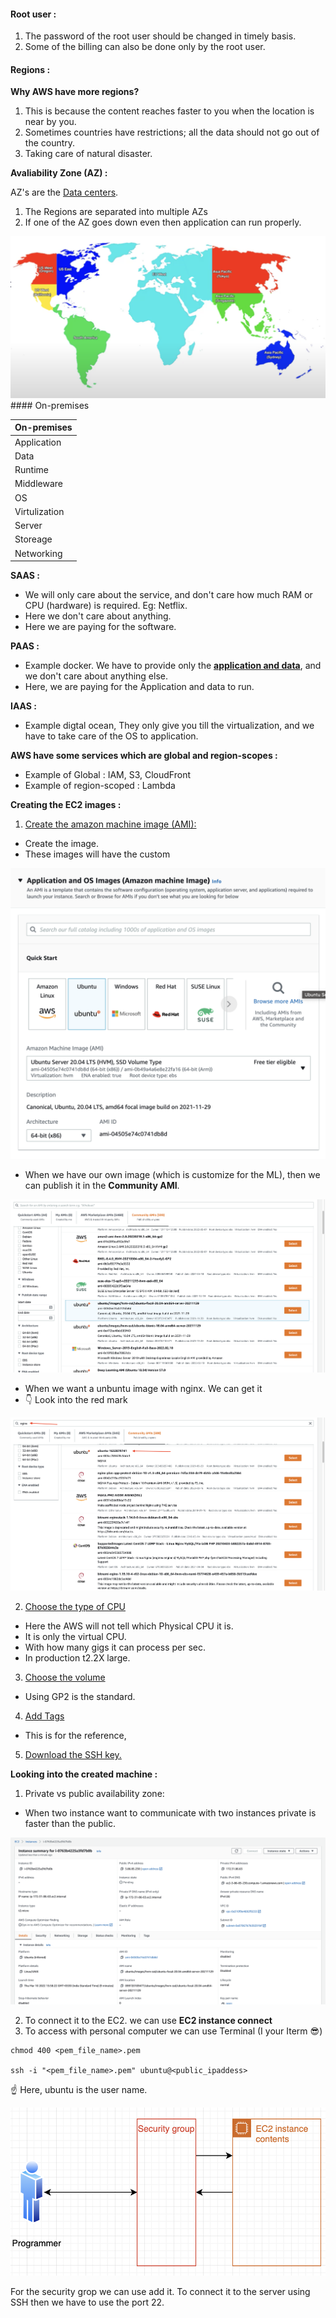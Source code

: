 #### Root user :
1.  The password of the root user should be changed in timely basis.
2. Some of the billing can also be done only by the root user.

#### Regions :
**Why AWS have more regions?**
1. This is because the content reaches faster to you when the location is near by you.
2. Sometimes countries have restrictions; all the data should not go out of the country.
3. Taking care of natural disaster.

**Avaliability Zone (AZ) :**

AZ's are the <u>Data centers</u>.
1. The Regions are separated into multiple AZs
2. If one of the AZ goes down even then application can run properly.
<div align ="center">
<img src="./src/img1.png" />
</div>
#### On-premises

|On-premises|
|-----------|
|Application|
|Data       |
|Runtime    |
|Middleware |
|OS         |
|Virtulization|
|Server  |
|Storeage|
|Networking|

**SAAS :**

- We will only care about the service, and don't care how much RAM or CPU (hardware) is required. Eg: Netflix. 
- Here we don't care about anything.
- Here we are paying for the software.

**PAAS :**

- Example docker. We have to provide only the <u>**application and data**</u>, and we don't care about anything else.
- Here, we are paying for the Application and data to run.

**IAAS :**

- Example digtal ocean, They only give you till the virtualization, and we have to take care of the OS to application.

**AWS have some services which are global and region-scopes :**

- Example of Global : IAM, S3, CloudFront
- Example of region-scoped : Lambda

**Creating the EC2 images :**

1. <u>Create the amazon machine image (AMI):</u>

- Create the image.
- These images will have the custom
<div align ="center">
<img src="./src/img2.png" />
</div>

- When we have our own image (which is customize for the ML), then we can publish it in the **Community AMI**.

<div align ="center">
<img src="./src/img3.png" />
</div>

- When we want a unbuntu image with nginx. We can get it
- :point_down: Look into the red mark

<div align ="center">
<img src="./src/img4.png" />
</div>

2. <u>Choose the type of CPU</u>

- Here the AWS will not tell which Physical CPU it is.
- It is only the virtual CPU.
- With how many gigs it can process per sec.
- In production t2.2X large.

3. <u>Choose the volume</u>

- Using GP2 is the standard.

4. <u>Add Tags</u>

- This is for the reference,

5. <u>Download the SSH key.</u>

**Looking into the created machine :**

1. Private vs public availability zone:
- When two instance want to communicate with two instances private is faster than the public.

<div align ="center">
<img src="./src/img5.png" />
</div>


2. To connect it to the EC2. we can use **EC2 instance connect**
3. To access with personal computer we can use Terminal (I your Iterm 😎)

```
chmod 400 <pem_file_name>.pem

ssh -i "<pem_file_name>.pem" ubuntu@<public_ipaddess>
```
:point_up: Here, ubuntu is the user name.

<div align ="center">
<img src="./src/img6.png" />
</div>

For the security grop we can use add it. To connect it to the server using SSH then we have to use the port 22.

